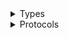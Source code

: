 <details>
<summary>Types</summary>

  - [DataExchangeClient](/aws-sdk-swift/reference/0.x/AWSDataExchange/DataExchangeClient)
  - [DataExchangeClient.DataExchangeClientConfiguration](/aws-sdk-swift/reference/0.x/AWSDataExchange/DataExchangeClient.DataExchangeClientConfiguration)
  - [DataExchangeClientLogHandlerFactory](/aws-sdk-swift/reference/0.x/AWSDataExchange/DataExchangeClientLogHandlerFactory)
  - [DataExchangeClientTypes](/aws-sdk-swift/reference/0.x/AWSDataExchange/DataExchangeClientTypes)

</details>

<details>
<summary>Protocols</summary>

  - [DataExchangeClientProtocol](/aws-sdk-swift/reference/0.x/AWSDataExchange/DataExchangeClientProtocol)

</details>
